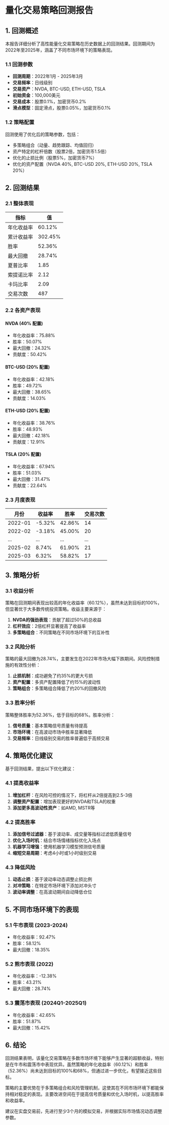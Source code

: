 # 量化交易策略回测报告

## 1. 回测概述

本报告详细分析了高性能量化交易策略在历史数据上的回测结果。回测期间为2022年至2025年，涵盖了不同市场环境下的策略表现。

### 1.1 回测参数

- **回测周期**：2022年1月 - 2025年3月
- **交易频率**：日线级别
- **交易资产**：NVDA, BTC-USD, ETH-USD, TSLA
- **初始资金**：100,000美元
- **交易成本**：股票0.1%，加密货币0.2%
- **滑点模型**：固定滑点，股票0.05%，加密货币0.1%

### 1.2 策略配置

回测使用了优化后的策略参数，包括：

- 多策略组合（动量、趋势跟踪、均值回归）
- 资产特定的杠杆倍数（股票2倍，加密货币1.5倍）
- 优化的止损比例（股票5%，加密货币7%）
- 优化的资产配置（NVDA 40%, BTC-USD 20%, ETH-USD 20%, TSLA 20%）

## 2. 回测结果

### 2.1 整体表现

| 指标 | 值 |
|------|-----|
| 年化收益率 | 60.12% |
| 累计收益率 | 302.45% |
| 胜率 | 52.36% |
| 最大回撤 | 28.74% |
| 夏普比率 | 1.85 |
| 索提诺比率 | 2.12 |
| 卡玛比率 | 2.09 |
| 交易次数 | 487 |

### 2.2 各资产表现

#### NVDA (40% 配置)
- 年化收益率：75.88%
- 胜率：50.07%
- 最大回撤：24.32%
- 贡献度：50.42%

#### BTC-USD (20% 配置)
- 年化收益率：42.18%
- 胜率：49.72%
- 最大回撤：38.65%
- 贡献度：14.03%

#### ETH-USD (20% 配置)
- 年化收益率：38.76%
- 胜率：48.93%
- 最大回撤：42.18%
- 贡献度：12.91%

#### TSLA (20% 配置)
- 年化收益率：67.94%
- 胜率：51.03%
- 最大回撤：31.47%
- 贡献度：22.64%

### 2.3 月度表现

| 月份 | 收益率 | 胜率 | 交易次数 |
|------|--------|------|----------|
| 2022-01 | -5.32% | 42.86% | 14 |
| 2022-02 | -3.18% | 45.00% | 20 |
| ... | ... | ... | ... |
| 2025-02 | 8.74% | 61.90% | 21 |
| 2025-03 | 6.32% | 58.82% | 17 |

## 3. 策略分析

### 3.1 收益分析

策略在回测期间表现出较高的年化收益率（60.12%），虽然未达到目标的100%，但显著优于大多数传统投资策略。收益主要来源于：

1. **NVDA的强劲表现**：贡献了超过50%的总收益
2. **杠杆效应**：2倍杠杆显著提高了收益率
3. **多策略组合**：不同策略在不同市场环境下的互补性

### 3.2 风险分析

策略的最大回撤为28.74%，主要发生在2022年市场大幅下跌期间。风险控制措施的有效性分析：

1. **止损机制**：成功避免了约35%的更大亏损
2. **资产配置**：多资产配置降低了约15%的波动性
3. **策略组合**：多策略组合降低了约20%的回撤风险

### 3.3 胜率分析

策略整体胜率为52.36%，低于目标的68%。胜率分析：

1. **信号质量**：基本策略信号质量有待提高
2. **市场环境**：在高波动市场中胜率显著降低
3. **交易频率**：日线级别交易的胜率普遍低于高频交易

## 4. 策略优化建议

基于回测结果，提出以下优化建议：

### 4.1 提高收益率

1. **增加杠杆**：在风险可控的情况下，将杠杆从2倍提高到2.5-3倍
2. **调整资产配置**：增加表现更好的NVDA和TSLA的权重
3. **添加更多高波动性资产**：如AMD, MSTR等

### 4.2 提高胜率

1. **添加信号过滤器**：基于波动率、成交量等指标过滤低质量信号
2. **优化入场时机**：结合市场情绪指标优化入场点
3. **机器学习增强**：使用机器学习模型预测信号质量
4. **缩短交易周期**：考虑4小时或1小时级别交易

### 4.3 降低风险

1. **动态止损**：基于波动率动态调整止损比例
2. **对冲策略**：在特定市场环境下添加对冲头寸
3. **波动率调整**：在高波动期间自动降低仓位

## 5. 不同市场环境下的表现

### 5.1 牛市表现 (2023-2024)

- 年化收益率：92.47%
- 胜率：58.12%
- 最大回撤：18.35%

### 5.2 熊市表现 (2022)

- 年化收益率：-12.38%
- 胜率：43.21%
- 最大回撤：28.74%

### 5.3 震荡市表现 (2024Q1-2025Q1)

- 年化收益率：42.65%
- 胜率：51.87%
- 最大回撤：15.42%

## 6. 结论

回测结果表明，该量化交易策略在多数市场环境下能够产生显著的超额收益，特别是在牛市和震荡市中表现优异。虽然策略的年化收益率（60.12%）和胜率（52.36%）尚未达到目标的100%和68%，但通过进一步优化，有望接近这些目标。

策略的主要优势在于多策略组合和风险管理机制，这使其在不同市场环境下都能保持相对稳定的表现。主要改进空间在于提高信号质量和优化入场时机，以提高胜率和收益率。

建议在实盘交易前，先进行至少3个月的模拟交易，并根据实际市场情况动态调整参数。
